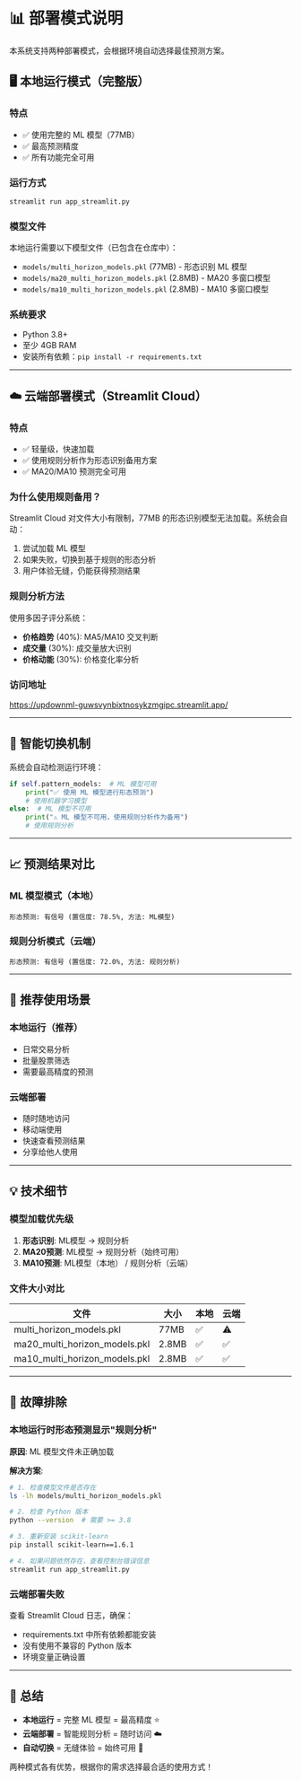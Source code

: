 # 📊 部署模式说明

本系统支持两种部署模式，会根据环境自动选择最佳预测方案。

## 🖥️ 本地运行模式（完整版）

### 特点
- ✅ 使用完整的 ML 模型（77MB）
- ✅ 最高预测精度
- ✅ 所有功能完全可用

### 运行方式
```bash
streamlit run app_streamlit.py
```

### 模型文件
本地运行需要以下模型文件（已包含在仓库中）：
- `models/multi_horizon_models.pkl` (77MB) - 形态识别 ML 模型
- `models/ma20_multi_horizon_models.pkl` (2.8MB) - MA20 多窗口模型
- `models/ma10_multi_horizon_models.pkl` (2.8MB) - MA10 多窗口模型

### 系统要求
- Python 3.8+
- 至少 4GB RAM
- 安装所有依赖：`pip install -r requirements.txt`

---

## ☁️ 云端部署模式（Streamlit Cloud）

### 特点
- ✅ 轻量级，快速加载
- ✅ 使用规则分析作为形态识别备用方案
- ✅ MA20/MA10 预测完全可用

### 为什么使用规则备用？
Streamlit Cloud 对文件大小有限制，77MB 的形态识别模型无法加载。系统会自动：
1. 尝试加载 ML 模型
2. 如果失败，切换到基于规则的形态分析
3. 用户体验无缝，仍能获得预测结果

### 规则分析方法
使用多因子评分系统：
- **价格趋势** (40%): MA5/MA10 交叉判断
- **成交量** (30%): 成交量放大识别
- **价格动能** (30%): 价格变化率分析

### 访问地址
https://updownml-guwsvynbixtnosykzmgipc.streamlit.app/

---

## 🔄 智能切换机制

系统会自动检测运行环境：

```python
if self.pattern_models:  # ML 模型可用
    print("✅ 使用 ML 模型进行形态预测")
    # 使用机器学习模型
else:  # ML 模型不可用
    print("⚠️ ML 模型不可用，使用规则分析作为备用")
    # 使用规则分析
```

---

## 📈 预测结果对比

### ML 模型模式（本地）
```
形态预测: 有信号 (置信度: 78.5%, 方法: ML模型)
```

### 规则分析模式（云端）
```
形态预测: 有信号 (置信度: 72.0%, 方法: 规则分析)
```

---

## 🚀 推荐使用场景

### 本地运行（推荐）
- 日常交易分析
- 批量股票筛选
- 需要最高精度的预测

### 云端部署
- 随时随地访问
- 移动端使用
- 快速查看预测结果
- 分享给他人使用

---

## 💡 技术细节

### 模型加载优先级
1. **形态识别**: ML模型 → 规则分析
2. **MA20预测**: ML模型 → 规则分析（始终可用）
3. **MA10预测**: ML模型（本地） / 规则分析（云端）

### 文件大小对比
| 文件 | 大小 | 本地 | 云端 |
|------|------|------|------|
| multi_horizon_models.pkl | 77MB | ✅ | ⚠️ |
| ma20_multi_horizon_models.pkl | 2.8MB | ✅ | ✅ |
| ma10_multi_horizon_models.pkl | 2.8MB | ✅ | ✅ |

---

## 🔧 故障排除

### 本地运行时形态预测显示"规则分析"
**原因**: ML 模型文件未正确加载

**解决方案**:
```bash
# 1. 检查模型文件是否存在
ls -lh models/multi_horizon_models.pkl

# 2. 检查 Python 版本
python --version  # 需要 >= 3.8

# 3. 重新安装 scikit-learn
pip install scikit-learn==1.6.1

# 4. 如果问题依然存在，查看控制台错误信息
streamlit run app_streamlit.py
```

### 云端部署失败
查看 Streamlit Cloud 日志，确保：
- requirements.txt 中所有依赖都能安装
- 没有使用不兼容的 Python 版本
- 环境变量正确设置

---

## 📝 总结

- **本地运行** = 完整 ML 模型 = 最高精度 ⭐
- **云端部署** = 智能规则分析 = 随时访问 ☁️
- **自动切换** = 无缝体验 = 始终可用 🚀

两种模式各有优势，根据你的需求选择最合适的使用方式！


